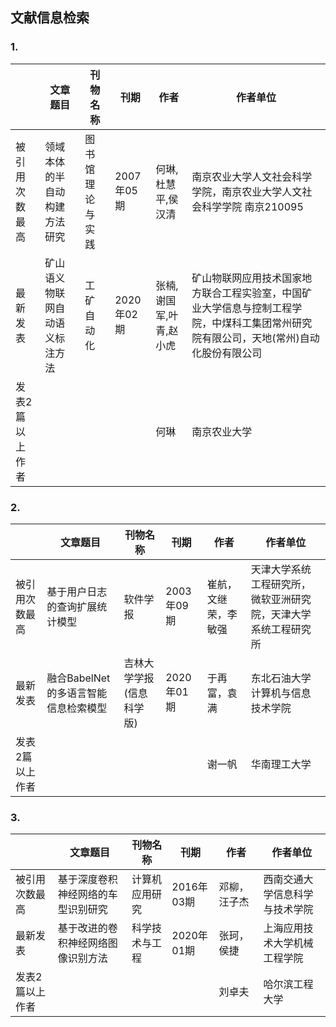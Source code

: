 

## 文献信息检索

### 1.



|                 | 文章题目                       | 刊物名称         | 刊期       | 作者                    | 作者单位                                                     |
| --------------- | ------------------------------ | ---------------- | ---------- | ----------------------- | ------------------------------------------------------------ |
| 被引用次数最高  | 领域本体的半自动构建方法研究   | 图书馆理论与实践 | 2007年05期 | 何琳,杜慧平,侯汉清      | 南京农业大学人文社会科学学院，南京农业大学人文社会科学学院 南京210095 |
| 最新发表        | 矿山语义物联网自动语义标注方法 | 工矿自动化       | 2020年02期 | 张楠,谢国军,叶青,赵小虎 | 矿山物联网应用技术国家地方联合工程实验室，中国矿业大学信息与控制工程学院，中煤科工集团常州研究院有限公司，天地(常州)自动化股份有限公司 |
| 发表2篇以上作者 |                                |                  |            | 何琳                    | 南京农业大学                                                 |



### 2. 

|                 | 文章题目                             | 刊物名称                 | 刊期       | 作者                 | 作者单位                                                     |
| --------------- | ------------------------------------ | ------------------------ | ---------- | -------------------- | ------------------------------------------------------------ |
| 被引用次数最高  | 基于用户日志的查询扩展统计模型       | 软件学报                 | 2003年09期 | 崔航，文继荣，李敏强 | 天津大学系统工程研究所，微软亚洲研究院，天津大学系统工程研究所 |
| 最新发表        | 融合BabelNet的多语言智能信息检索模型 | 吉林大学学报(信息科学版) | 2020年01期 | 于再富，袁满         | 东北石油大学计算机与信息技术学院                             |
| 发表2篇以上作者 |                                      |                          |            | 谢一帆               | 华南理工大学                                                 |



### 3. 

|                 | 文章题目                           | 刊物名称       | 刊期       | 作者          | 作者单位                       |
| --------------- | ---------------------------------- | -------------- | ---------- | ------------- | ------------------------------ |
| 被引用次数最高  | 基于深度卷积神经网络的车型识别研究 | 计算机应用研究 | 2016年03期 | 邓柳， 汪子杰 | 西南交通大学信息科学与技术学院 |
| 最新发表        | 基于改进的卷积神经网络图像识别方法 | 科学技术与工程 | 2020年01期 | 张珂，侯捷    | 上海应用技术大学机械工程学院   |
| 发表2篇以上作者 |                                    |                |            | 刘卓夫        | 哈尔滨工程大学                 |




